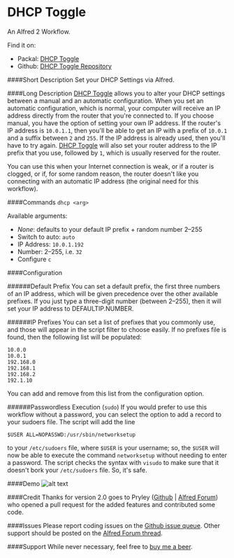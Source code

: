 DHCP Toggle
===

An Alfred 2 Workflow.

Find it on:

- Packal: [DHCP Toggle](http://www.packal.org/workflow/dhcp-toggle)
- Github: [DHCP Toggle Repository](https://github.com/shawnrice/alfred2-dhcp-toggle)

####Short Description
Set your DHCP Settings via Alfred.

####Long Description
[DHCP Toggle](http://www.packal.org/workflow/dhcp-toggle) allows you to alter your DHCP settings between a manual and an automatic configuration. When you set an automatic configuration, which is normal, your computer will receive an IP address directly from the router that you're connected to. If you choose manual, you have the option of setting your own IP address. If the router's IP address is `10.0.1.1`, then you'll be able to get an IP with a prefix of `10.0.1` and a suffix between `2` and `255`. If the IP address is already used, then you'll have to try again. [DHCP Toggle](http://www.packal.org/workflow/dhcp-toggle) will also set your router address to the IP prefix that you use, followed by `1`, which is usually reserved for the router.

You can use this when your Internet connection is weak, or if a router is clogged, or if, for some random reason, the router doesn't like you connecting with an automatic IP address (the original need for this workflow).

####Commands
`dhcp <arg>`

Available arguments:

* _None_: defaults to your default IP prefix + random number 2–255
* Switch to auto: `auto`
* IP Address: `10.0.1.192`
* Number: 2–255, i.e. `32`
* Configure `c`

####Configuration

######Default Prefix
You can set a default prefix, the first three numbers of an IP address, which will be given precedence over the other available prefixes. If you just type a three-digit number (between 2–255), then it will set your IP address to DEFAULTIP.NUMBER.

######IP Prefixes
You can set a list of prefixes that you commonly use, and those will appear in the script filter to choose easily. If no prefixes file is found, then the following list will be populated:

````
10.0.0
10.0.1
192.168.0
192.168.1
192.168.2
192.1.10
````

You can add and remove from this list from the configuration option.

######Passwordless Execution (`sudo`)
If you would prefer to use this workflow without a password, you can select the option to add a record to your sudoers file. The script will add the line

````$USER ALL=NOPASSWD:/usr/sbin/networksetup````

to your `/etc/sudoers` file, where `$USER` is your username; so, the `$USER` will now be able to execute the command `networksetup` without needing to enter a password. The script checks the syntax with `visudo` to make sure that it doesn't bork your `/etc/sudoers` file. So, it's safe.

####Demo
![alt text](https://raw.githubusercontent.com/shawnrice/alfred2-dhcp-toggle/master/images/dhcp-toggle.gif "DHCP Demo")

####Credit
Thanks for version 2.0 goes to Pryley \([Github](https://github.com/pryley) | [Alfred Forum](http://www.alfredforum.com/user/4689-pryley/)\) who opened a pull request for the added features and contributed some code.

####Issues
Please report coding issues on the [Github issue queue](https://github.com/shawnrice/alfred2-dhcp-toggle/issues?state=closed).
Other support should be posted on the [Alfred Forum thread](http://www.alfredforum.com/topic/2579-toggle-dhcp-ip-address-fixes-internet-connectivity-issues/).

####Support
While never necessary, feel free to [buy me a beer](https://www.paypal.com/cgi-bin/webscr?cmd=_donations&business=rice@shawnrice.com).
